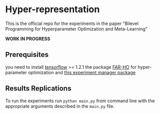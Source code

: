 # Hyper-representation
This is the official repo for the experiments in the paper "Bilevel Programming for Hyperparameter Optimization and Meta-Learning"

__WORK IN PROGRESS__

## Prerequisites
you need to install [tensorflow](https://www.tensorflow.org/install/) >= 1.2.1
the package [FAR-HO](https://github.com/lucfra/FAR-HO) for hyper-parameter optimization
and [this experiment manager package](https://github.com/lucfra/ExperimentManager)

## Results Replications
To run the experiments run `python main.py` from command line with the appropriate arguments
described in the `main.py` file.
